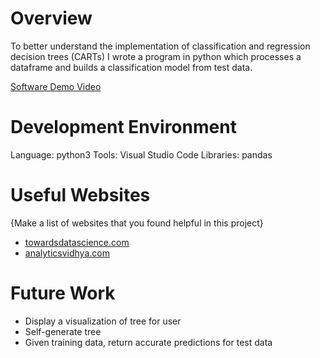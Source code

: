 # Overview

To better understand the implementation of classification and regression decision trees (CARTs) I wrote a program in python which processes a dataframe and builds a classification model from test data. 

[Software Demo Video](https://youtu.be/bdcJRx56Mpk)

# Development Environment

Language: python3
Tools: Visual Studio Code
Libraries: pandas

# Useful Websites

{Make a list of websites that you found helpful in this project}
* [towardsdatascience.com](https://towardsdatascience.com/an-exhaustive-guide-to-classification-using-decision-trees-8d472e77223f)
* [analyticsvidhya.com](https://www.analyticsvidhya.com/blog/2021/04/beginners-guide-to-decision-tree-classification-using-python/)

# Future Work

* Display a visualization of tree for user
* Self-generate tree
* Given training data, return accurate predictions for test data
